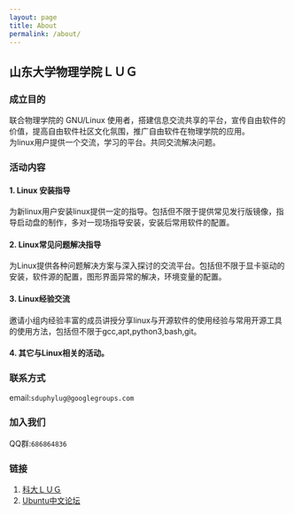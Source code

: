 ```yaml
---
layout: page
title: About
permalink: /about/
---
```


## 山东大学物理学院ＬＵＧ
### 成立目的
联合物理学院的 GNU/Linux 使用者，搭建信息交流共享的平台，宣传自由软件的价值，提高自由软件社区文化氛围，推广自由软件在物理学院的应用。</br>
为linux用户提供一个交流，学习的平台。共同交流解决问题。
### 活动内容
#### 1. Linux 安装指导
为新linux用户安装linux提供一定的指导。包括但不限于提供常见发行版镜像，指导启动盘的制作，多对一现场指导安装，安装后常用软件的配置。
#### 2. Linux常见问题解决指导
为Linux提供各种问题解决方案与深入探讨的交流平台。包括但不限于显卡驱动的安装，软件源的配置，图形界面异常的解决，环境变量的配置。
#### 3. Linux经验交流
邀请小组内经验丰富的成员讲授分享linux与开源软件的使用经验与常用开源工具的使用方法，包括但不限于gcc,apt,python3,bash,git。
#### 4. 其它与Linux相关的活动。
### 联系方式
email:`sduphylug@googlegroups.com`
### 加入我们
QQ群:`686864836`
### 链接
1. [科大ＬＵＧ](https://lug.ustc.edu.cn)
2. [Ubuntu中文论坛](http://forum.ubuntu.org.cn)


